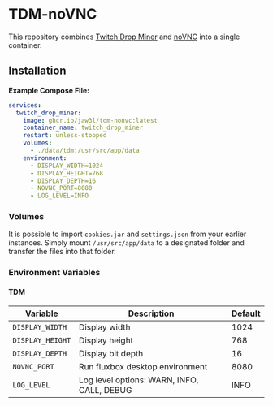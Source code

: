 # TDM-noVNC

This repository combines [Twitch Drop Miner](https://github.com/DevilXD/TwitchDropsMiner) and [noVNC](https://github.com/novnc/noVNC) into a single container.

## Installation

**Example Compose File:**

```yaml
services:
  twitch_drop_miner:
    image: ghcr.io/jaw3l/tdm-nonvc:latest
    container_name: twitch_drop_miner
    restart: unless-stopped
    volumes:
      - ./data/tdm:/usr/src/app/data
    environment:
      - DISPLAY_WIDTH=1024
      - DISPLAY_HEIGHT=768
      - DISPLAY_DEPTH=16
      - NOVNC_PORT=8080
      - LOG_LEVEL=INFO
```

### Volumes

It is possible to import `cookies.jar` and `settings.json` from your earlier instances. Simply mount `/usr/src/app/data` to a designated folder and transfer the files into that folder.

### Environment Variables

#### TDM

| Variable         | Description                                | Default |
| ---------------- | ------------------------------------------ | ------- |
| `DISPLAY_WIDTH`  | Display width                              | 1024    |
| `DISPLAY_HEIGHT` | Display height                             | 768     |
| `DISPLAY_DEPTH`  | Display bit depth                          | 16      |
| `NOVNC_PORT`     | Run fluxbox desktop environment            | 8080    |
| `LOG_LEVEL`      | Log level options: WARN, INFO, CALL, DEBUG | INFO    |
